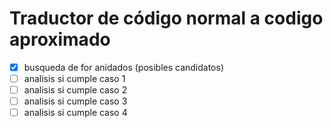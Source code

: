# Traductor de código normal a codigo aproximado

-[x] busqueda de for anidados (posibles candidatos)
-[ ] analisis si cumple caso 1
-[ ] analisis si cumple caso 2
-[ ] analisis si cumple caso 3
-[ ] analisis si cumple caso 4